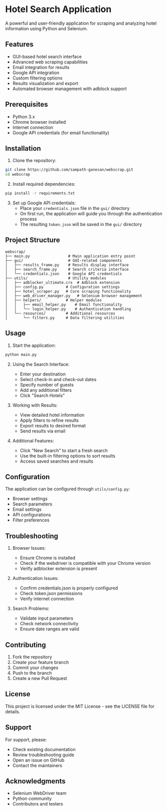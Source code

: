 # Hotel Search Application

A powerful and user-friendly application for scraping and analyzing hotel information using Python and Selenium.

## Features

- GUI-based hotel search interface
- Advanced web scraping capabilities
- Email integration for results
- Google API integration
- Custom filtering options
- Results visualization and export
- Automated browser management with adblock support

## Prerequisites

- Python 3.x
- Chrome browser installed
- Internet connection
- Google API credentials (for email functionality)

## Installation

1. Clone the repository:
```bash
git clone https://github.com/sampath-ganesan/webscrap.git
cd webscrap
```

2. Install required dependencies:
```bash
pip install -r requirements.txt
```

3. Set up Google API credentials:
   - Place your `credentials.json` file in the `gui/` directory
   - On first run, the application will guide you through the authentication process
   - The resulting `token.json` will be saved in the `gui/` directory

## Project Structure

```
webscrap/
├── main.py                 # Main application entry point
├── gui/                    # GUI-related components
│   ├── results_frame.py    # Results display interface
│   ├── search_frame.py     # Search criteria interface
│   └── credentials.json    # Google API credentials
├── utils/                  # Utility modules
│   ├── adblocker_ultimate.crx  # Adblock extension
│   ├── config.py          # Configuration settings
│   ├── hotel_scraper.py   # Core scraping functionality
│   ├── web_driver_manager.py   # Selenium browser management
│   ├── helpers/           # Helper modules
│   │   ├── email_helper.py    # Email functionality
│   │   └── login_helper.py    # Authentication handling
│   └── resources/         # Additional resources
│       └── filters.py     # Data filtering utilities
```

## Usage

1. Start the application:
```bash
python main.py
```

2. Using the Search Interface:
   - Enter your destination
   - Select check-in and check-out dates
   - Specify number of guests
   - Add any additional filters
   - Click "Search Hotels"

3. Working with Results:
   - View detailed hotel information
   - Apply filters to refine results
   - Export results to desired format
   - Send results via email

4. Additional Features:
   - Click "New Search" to start a fresh search
   - Use the built-in filtering options to sort results
   - Access saved searches and results

## Configuration

The application can be configured through `utils/config.py`:
- Browser settings
- Search parameters
- Email settings
- API configurations
- Filter preferences

## Troubleshooting

1. Browser Issues:
   - Ensure Chrome is installed
   - Check if the webdriver is compatible with your Chrome version
   - Verify adblocker extension is present

2. Authentication Issues:
   - Confirm credentials.json is properly configured
   - Check token.json permissions
   - Verify internet connection

3. Search Problems:
   - Validate input parameters
   - Check network connectivity
   - Ensure date ranges are valid

## Contributing

1. Fork the repository
2. Create your feature branch
3. Commit your changes
4. Push to the branch
5. Create a new Pull Request

## License

This project is licensed under the MIT License - see the LICENSE file for details.

## Support

For support, please:
- Check existing documentation
- Review troubleshooting guide
- Open an issue on GitHub
- Contact the maintainers

## Acknowledgments

- Selenium WebDriver team
- Python community
- Contributors and testers